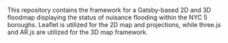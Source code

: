 This repository contains the framework for a Gatsby-based 2D and 3D floodmap displaying the status of nuisance flooding within the NYC 5 boroughs. Leaflet is utilized for the 2D map and projections, while three.js and AR.js are utilized for the 3D map framework.

